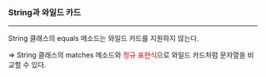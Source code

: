 <h3>String과 와일드 카드</h3>
<hr>

<p>
    String 클래스의 equals 메소드는 와일드 카드를 지원하지 않는다.
</p>
<p>
    => String 클래스의 matches 메소드와 <span style="color: red;">정규 표현식</span>으로 와일드 카드처럼 문자열을 비교할 수 있다.
</p>
